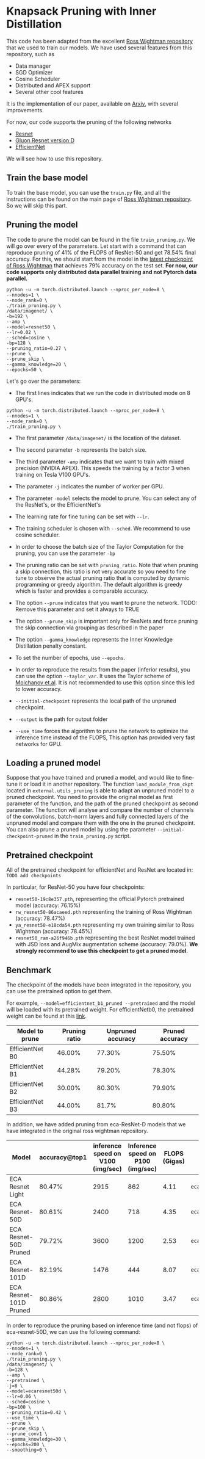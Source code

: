 # Knapsack Pruning with Inner Distillation

This code has been adapted from the excellent [Ross Wightman repository](https://github.com/rwightman/pytorch-image-models)
that we used to train our models. We have used several features from this repository, such as 
* Data manager
* SGD Optimizer
* Cosine Scheduler
* Distributed and APEX support
* Several other cool features

It is the implementation of our paper, available on [Arxiv](https://arxiv.org/abs/2002.08258), with several improvements.

For now, our code supports the pruning of the following networks
* [Resnet](https://arxiv.org/abs/1512.03385)
* [Gluon Resnet version D](https://arxiv.org/abs/1812.01187)
* [EfficientNet](https://arxiv.org/abs/1905.11946)

We will see how to use this repository.

## Train the base model

To train the base model, you can use the `train.py` file, and all the instructions can be found on the main page of 
[Ross Wightman repository](https://github.com/rwightman/pytorch-image-models). So we will skip this part.

## Pruning the model

The code to prune the model can be found in the file `train_pruning.py`. We will go over every of the parameters. 
Let start with a command that can reproduce pruning of 41% of the FLOPS of ResNet-50 and get 78.54% final accuracy.
For this, we should start from the model in the
[latest checkpoint of Ross Wightman](https://github.com/rwightman/pytorch-image-models/releases/download/v0.1-weights/resnet50_ram-a26f946b.pth)
that achieves 79% accuracy on the test set. 
**For now, our code supports only distributed data parallel training and not Pytorch data parallel.**


```
python -u -m torch.distributed.launch --nproc_per_node=8 \
--nnodes=1 \
--node_rank=0 \
./train_pruning.py \
/data/imagenet/ \
-b=192 \
--amp \
--model=resnet50 \
--lr=0.02 \
--sched=cosine \
-bp=128 \
--pruning_ratio=0.27 \
--prune \
--prune_skip \
--gamma_knowledge=20 \
--epochs=50 \
```

Let's go over the parameters:

* The first lines indicates that we run the code in distributed mode on 8 GPU's. 
```
python -u -m torch.distributed.launch --nproc_per_node=8 \
--nnodes=1 \
--node_rank=0 \
./train_pruning.py \
```

* The first parameter `/data/imagenet/` is the location of the dataset. 

* The second parameter `-b` represents the batch size.

* The third parameter `-amp` indicates that we want to train with mixed precision (NVIDIA APEX). This speeds the training
by a factor 3 when training on Tesla V100 GPU's.

* The parameter `-j` indicates the number of worker per GPU.

* The parameter `-model` selects the model to prune. You can select any of the ResNet's, or the EfficientNet's

* The learning rate for fine tuning can be set with `--lr`.

* The training scheduler is chosen with `--sched`. We recommend to use cosine scheduler.

* In order to choose the batch size of the Taylor Computation for the pruning, you can use the parameter `-bp`

* The pruning ratio can be set with `pruning_ratio`. Note that when pruning a skip connection, this ratio is not very 
accurate so you need to fine tune to observe the actual pruning ratio that is computed by dynamic programming or greedy
algorithm. The default algorithm is greedy which is faster and provides a comparable accuracy.

* The option `--prune` indicates that you want to prune the network. TODO: Remove this parameter and set it always to TRUE

* The option `--prune_skip` is important only for ResNets and force pruning the skip connection via grouping as described
in the paper

* The option `--gamma_knowledge` represents the Inner Knowledge Distillation penalty constant.
* To set the number of epochs, use `--epochs`. 

* In order to reproduce the results from the paper (inferior results), you can use the option 
`--taylor_var`. It uses the Taylor scheme of [Molchanov et.al](https://arxiv.org/abs/1611.06440). It is not recommended to use this option since this led to
lower accuracy.   

* `--initial-checkpoint` represents the local path of the unpruned checkpoint.
* `--output` is the path for output folder
* `--use_time` forces the algorithm to prune the network to optimize the inference time instead of the FLOPS, This option has provided very fast networks for GPU.


## Loading a pruned model
Suppose that you have trained and pruned a model, and would like to fine-tune it or load it in another repository.
The function `load_module_from_ckpt` located in `external.utils_pruning` is able to adapt an unpruned model to a pruned 
checkpoint. You need to provide the original model as first parameter of the function, and the path of the pruned
checkpoint as second parameter. The function will analyse and compare the number of channels of the convolutions, 
batch-norm layers and fully connected layers of the unpruned model and compare them with the one in the pruned checkpoint.
You can also prune a pruned model by using the parameter `--initial-checkpoint-pruned` 
in the `train_pruning.py` script.

## Pretrained checkpoint 
All of the pretrained checkpoint for efficientNet and ResNet are located in:
`TODO add checkpoints`

In particular, for ResNet-50 you have four checkpoints:
* `resnet50-19c8e357.pth`, representing the official Pytorch pretrained model (accuracy: 76.15%)
* `rw_resnet50-86acaeed.pth` representing the training of Ross Wightman  (accuracy: 78.47%)
* `ya_resnet50-e18cda54.pth` representing my own training similar to Ross Wightman (accuracy: 78.45%)
* `resnet50_ram-a26f946b.pth` representing the best ResNet model trained with JSD loss and AugMix augmentation scheme
 (accuracy: 79.0%). **We strongly recommend to use this checkpoint to get a pruned model**.

## Benchmark
The checkpoint of the models have been integrated in the repository, you can use the pretrained option to get them.

For example, `--model=efficientnet_b1_pruned --pretrained` and the model will be loaded with its pretrained weight.
For efficientNetb0, the pretrained weight can be found at this [link](https://imvl-automl-sh.oss-cn-shanghai.aliyuncs.com/darts/hyperml/hyperml/job_45403/outputs/effnetb0_pruned_3986166a.pth).


Model to prune | Pruning ratio | Unpruned accuracy |Pruned accuracy 
---|---|---|---|
EfficientNet B0 | 46.00% | 77.30% | 75.50% 
EfficientNet B1 | 44.28% | 79.20% | 78.30% 
EfficientNet B2 | 30.00% | 80.30% | 79.90% 
EfficientNet B3 | 44.00% | 81.7% | 80.80% 

In addition, we have added pruning from eca-ResNet-D models that we have integrated in the original ross wightman repository.


Model | accuracy@top1 | inference speed on V100 (img/sec)| Inference speed on P100 (img/sec)| FLOPS (Gigas) | Model name
---|---|---|---|---|---|
ECA Resnet Light | 80.47% | 2915 | 862 | 4.11 | `ecaresnetlight`
ECA Resnet-50D | 80.61% | 2400 | 718 | 4.35 | `ecaresnet50d` 
ECA Resnet-50D Pruned | 79.72% | 3600 | 1200 | 2.53| `ecaresnet50d_pruned`
ECA Resnet-101D | 82.19% | 1476 | 444 | 8.07 | `ecaresnet101d`
ECA Resnet-101D Pruned | 80.86% | 2800 | 1010 | 3.47 | `ecaresnet101d_pruned`

In order to reproduce the pruning based on inference time (and not flops) of eca-resnet-50D, we can use the following command:

```
python -u -m torch.distributed.launch --nproc_per_node=8 \
--nnodes=1 \
--node_rank=0 \
./train_pruning.py \
/data/imagenet/ \
-b=128 \
--amp \
--pretrained \
-j=8 \
--model=ecaresnet50d \
--lr=0.06 \
--sched=cosine \
-bp=100 \
--pruning_ratio=0.42 \
--use_time \
--prune \
--prune_skip \
--prune_conv1 \
--gamma_knowledge=30 \
--epochs=200 \
--smoothing=0 \
```
